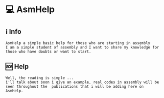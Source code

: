 # 💻 AsmHelp 

## ℹ️ Info
    AsmHelp a simple basic help for those who are starting in assembly 
    I am a simple student of assembly and I want to share my knowledge for those who have doubts or want to start.
    
 
## 🆘 Help 
    Well, the reading is simple ... 
    i'll talk about soon i give an example, real codes in assembly will be seen throughout the  publications that i will be adding here on AsmHelp.
 
